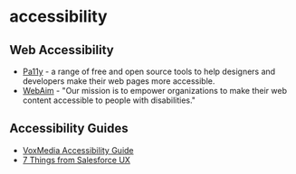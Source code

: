 # accessibility


## Web Accessibility

- [Pa11y](https://pa11y.org/) - a range of free and open source tools to help designers and developers make their web pages more accessible.
- [WebAim](https://webaim.org/) - "Our mission is to empower organizations to make their web content accessible to people with disabilities."

## Accessibility Guides

- [VoxMedia Accessibility Guide](http://accessibility.voxmedia.com/)
- [7 Things from Salesforce UX](https://medium.com/salesforce-ux/7-things-every-designer-needs-to-know-about-accessibility-64f105f0881b#.n2hwslspv)